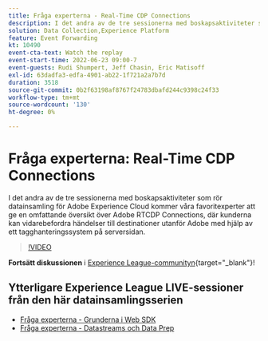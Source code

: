 ```yaml
---
title: Fråga experterna - Real-Time CDP Connections
description: I det andra av de tre sessionerna med boskapsaktiviteter som rör datainsamling för Adobe Experience Cloud kommer våra favoritexperter att ge en omfattande översikt över Adobe RTCDP Connections, där kunderna kan vidarebefordra händelser till destinationer utanför Adobe med hjälp av ett tagghanteringssystem på serversidan.
solution: Data Collection,Experience Platform
feature: Event Forwarding
kt: 10490
event-cta-text: Watch the replay
event-start-time: 2022-06-23 09:00-7
event-guests: Rudi Shumpert, Jeff Chasin, Eric Matisoff
exl-id: 63dadfa3-edfa-4901-ab22-1f721a2a7b7d
duration: 3518
source-git-commit: 0b2f63198af8767f24783dbafd244c9398c24f33
workflow-type: tm+mt
source-wordcount: '130'
ht-degree: 0%

---
```


# Fråga experterna: Real-Time CDP Connections

I det andra av de tre sessionerna med boskapsaktiviteter som rör datainsamling för Adobe Experience Cloud kommer våra favoritexperter att ge en omfattande översikt över Adobe RTCDP Connections, där kunderna kan vidarebefordra händelser till destinationer utanför Adobe med hjälp av ett tagghanteringssystem på serversidan.

>[!VIDEO](https://video.tv.adobe.com/v/344251/?quality=12&learn=on)

**Fortsätt diskussionen** i [Experience League-communityn](https://experienceleaguecommunities.adobe.com/t5/adobe-experience-platform-launch/experience-league-live-post-session-discussion-real-time-cdp/m-p/458195#M285){target="_blank"}!

## Ytterligare Experience League LIVE-sessioner från den här datainsamlingsserien

* [Fråga experterna - Grunderna i Web SDK](exl-live-episode-05-26-22.md)
* [Fråga experterna - Datastreams och Data Prep](exl-live-episode-07-21-22.md)

